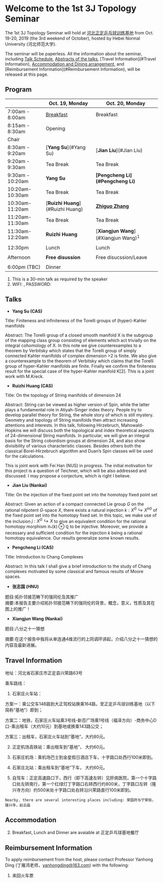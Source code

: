 # Welcome to the 1st 3J Topology Seminar  

The 1st 3J Topology Seminar will hold at [河北正定乒乓球训练基地](http://www.cttazd.com/china/) from Oct. 19-20, 2019 (the 3rd weekend of October), hosted by Hebei Normal University (河北师范大学).

The seminar will be paperless. All the information about the seminar, including [Talk Schedule](#Program), [Abstracts of the talks](#Talks), [Travel Information](#Travel Information), [Accommodation and Dining arrangement](#Accommodation), and [Reimbursement Information](#Reimbursement Information), will be released at this page.


## <span id="Program">Program</span>  


|                             |       Oct. 19, Monday             |   Oct. 20, Monday                      |
| --------------------------- | --------------------------------  | -------------------------------------- |
|     7:00am - 8:00am         |     [Breakfast](#dining)         |      Breakfast                          |
|     8:15am - 8:30am         |           Opening                 |                                        |
|          Chair              |                                   |                                        |
|            8:30am - 9:20am  |     [**Yang Su**](#Yang Su)       |      [**Jian Liu**](#Jian Liu)         |
|            9:20am - 9:30am  |          Tea Break                |         Tea Break                      |
|           9:30am - 10:20am  |               **Yang Su**         |    **[Pengcheng Li](#Pengcheng Li)**   |
|            10:20am-10:30am  |          Tea Break                |         Tea Break                      |
|            10:30am-11:20am  | [**Ruizhi Huang**](#Ruizhi Huang) |     [**Zhiguo Zhang**](#张志国)   | 
|            11:20am-11:30am  |          Tea Break                |                   Tea Break            |
|            11:30am-12:20am  |          **Ruizhi Huang**         | [**Xiangjun Wang**](#Xiangjun Wang)<sup>1</sup> |
|                                                                                                          |
|            12:30pm          |          Lunch                    |        Lunch              |
|                                                                                                          |
|              Afternoon      |               **Free disussion**  |            Free disucssion/Leave       |
|                                                                                                          |
|              6:00pm (TBC)   |             Dinner               |                                        |

1. This is a 30-min talk as required by the speaker
2. WIFI:    , PASSWORD:






## <span id="Talks">Talks</span>    


- **<span id="Yang Su">Yang Su</span> (CAS)**  

Title: Finiteness and infiniteness of the Torelli groups of (hyper)-Kahler manifolds  

Abstract: The Torelli group of a closed smooth manifold X is the subgroup of the mapping class group consisting of elements which act trivially on the integral cohomology of X. In this note we give counterexamples to a theorem by Verbitsky which states that the Torelli group of simply connected Kahler manifolds of complex dimension >2 is finite. We also give a counterexample to the theorem of Verbitsky which claims that the Torelli group of hyper-Kahler manifolds are finite. Finally we confirm the finiteness result for the special case of the hyper-Kahler manifold K[2]. This is a joint work with M.Kreck.


- **<span id="Ruizhi Huang">Ruizhi Huang</span> (CAS)**  

Title: On the topology of String manifolds of dimension $24$  

Abstract: String can be viewed as higher version of Spin, while the latter plays a fundamental role in Atiyah-Singer index theory. People try to develop parallel theory for String, the whole story of which is still mystery. Geometry and topology of String manifolds then attract increasing attentions and interests. In this talk, following Hirzebruch, Mahowald-Hopkins we will discuss both the topological and index theoretical aspects of $24$-dimensional String manifolds. In particular, we will give an integral basis for the String cobordism groups at dimension 24, and also show divisibility of various characteristic classes. Besides others both the classical Borel-Hirzebruch algorithm and Duan’s Spin classes will be used for the calculations.  

This is joint work with Fei Han (NUS) in progress. The initial motivation for this project is a question of Teichner, which will be also addressed and discussed. I may propose a conjecture, which is right I believe.    

- **<span id="Jian Liu">Jian Liu</span> (Nankai)**  

Title: On the injection of the fixed point set into the homotopy fixed point set  

Abstract: Given an action of a compact connected Lie group $G$ on the rational nilpotent $G$-space $X$, there exists a natural injection $k:X^{G}\hookrightarrow X^{hG}$ of the fixed point set into the homotopy fixed set. In this topic, we make use of the inclusion $j: X^{G}\hookrightarrow X$ to give an equivalent condition for the rational homotopy morphism $\pi_{\ast}(k)\otimes \mathbb{Q}$ to be injective. Moreover, we provide a necessary and sufficient condition for the injection $k$ being a rational homotopy equivalence. Our results generalize some known results.  



- **<span id="Pengcheng Li">Pengcheng Li</span> (CAS)**  

Title: Introduction to Chang Complexes  

Abstract: In this talk I shall give a brief introduction to the study of Chang complexes motivated by some classical and famous results of Moore spaces.  


- **<span id="张志国">张志国</span> (HNU)**  

题目:拓扑邻接范畴下的强同伦及其推广                    
摘要:本报告主要介绍拓扑邻接范畴下的强同伦的背景，概念，意义，性质及其在图上的推广！  

- **<span id="Xiangjun Wang">Xiangjun Wang</span> (Nankai)**  

题目:八分之十一猜想  

摘要:在这个报告中我将从单连通4维流行的上同调环讲起，介绍八分之十一猜想的内容及最新进展。


## <span id="Travel Information">Travel Information</span>

地址：河北省石家庄市正定县兴荣路63号  

乘车路线：  

1. 石家庄火车站：  

方案一：乘公交车148路到大正驾校站换乘164路，至正定乒乓球训练基地（以下简称“基地”）即到；   

方案二：地铁，石家庄火车站乘3号线-新百广场乘1号线（福泽方向）-商务中心D口-乘出租车（大约10元）到基地或换乘143路公交；  

方案三：出租车，石家庄火车站到“基地”，大约80元。  

2. 正定机场高铁站：乘出租车到“基地”， 大约60元。  

3. 石家庄机场：乘机场巴士到金星假日酒店下车，十字路口处西行100米即到。  

4. 石家庄北站：乘出租车到“基地”下车， 大约60元。  

5. 自驾车：正定高速路口下，西行（即下高速左转）见肝病医院，第一个十字路口处左转南行，第一个红绿灯丁字路口右转西行约800米，丁字路口左转（隆兴寺方向）约500米处十字路口处右转沿兴荣路直行100米即到。  


`Nearby, there are several interesting places including: 荣国府与宁荣街，隆兴寺，赵云庙`


## <span id="Accommodation">Accommodation</span>

2. <span id="dining">Breakfast</span>, Lunch and Dinner are avaiable at 正定乒乓球基地餐厅


##  <span id="Reimbursement Information">Reimbursement Information</span>  

To apply reimbursement from the host, please contact Professor Yanhong Ding (丁雁鸿老师，yanhongding@163.com) with the following:

1.	来回火车票  

